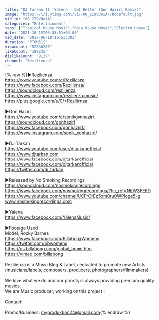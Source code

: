 ```yaml
---
title: "DJ Tarkan ft. Yalena - Get Better (Gon Haziri Remix)"
image: "https:\/\/i.ytimg.com\/vi\/0O_2I9vDoiA\/hqdefault.jpg"
vid_id: "0O_2I9vDoiA"
categories: "Entertainment"
tags: ["Tropical House Music","Deep House Music","Electro House"]
date: "2021-10-15T05:35:51+03:00"
vid_date: "2017-06-18T10:53:30Z"
duration: "PT6M51S"
viewcount: "52836265"
likeCount: "189235"
dislikeCount: "9129"
channel: "Rezilienza"
---
```

{% raw %}►Rezilienza<br /><a rel="nofollow" target="blank" href="https://www.youtube.com/c/Rezilienza">https://www.youtube.com/c/Rezilienza</a><br /><a rel="nofollow" target="blank" href="https://www.facebook.com/Rezilienza/">https://www.facebook.com/Rezilienza/</a><br /><a rel="nofollow" target="blank" href="https://soundcloud.com/rezilienza">https://soundcloud.com/rezilienza</a><br /><a rel="nofollow" target="blank" href="https://www.instagram.com/rezilienza.music/">https://www.instagram.com/rezilienza.music/</a><br /><a rel="nofollow" target="blank" href="https://plus.google.com/u/0/+Rezilienza">https://plus.google.com/u/0/+Rezilienza</a><br /><br />►Gon Haziri<br /><a rel="nofollow" target="blank" href="https://www.youtube.com/c/sonikgonhaziri">https://www.youtube.com/c/sonikgonhaziri</a><br /><a rel="nofollow" target="blank" href="https://soundcloud.com/gonhaziri">https://soundcloud.com/gonhaziri</a><br /><a rel="nofollow" target="blank" href="https://www.facebook.com/gonhaziri1/">https://www.facebook.com/gonhaziri1/</a><br /><a rel="nofollow" target="blank" href="https://www.instagram.com/sonik_gonhaziri/">https://www.instagram.com/sonik_gonhaziri/</a><br /><br />►DJ Tarkan<br /><a rel="nofollow" target="blank" href="https://www.youtube.com/user/djtarkanofficial">https://www.youtube.com/user/djtarkanofficial</a><br /><a rel="nofollow" target="blank" href="https://www.djtarkan.com">https://www.djtarkan.com</a><br /><a rel="nofollow" target="blank" href="https://www.facebook.com/djtarkanofficial">https://www.facebook.com/djtarkanofficial</a><br /><a rel="nofollow" target="blank" href="https://www.facebook.com/djtarkanofficial">https://www.facebook.com/djtarkanofficial</a><br /><a rel="nofollow" target="blank" href="https://twitter.com/dj_tarkan">https://twitter.com/dj_tarkan</a><br /><br />►Released by No Smoking Recordings<br /><a rel="nofollow" target="blank" href="https://soundcloud.com/nosmokingrecordings">https://soundcloud.com/nosmokingrecordings</a><br /><a rel="nofollow" target="blank" href="https://www.facebook.com/nosmokingrecordings/?hc_ref=NEWSFEED">https://www.facebook.com/nosmokingrecordings/?hc_ref=NEWSFEED</a><br /><a rel="nofollow" target="blank" href="https://www.youtube.com/channel/UCFrCrEp5xm0ru0WPloge5-g">https://www.youtube.com/channel/UCFrCrEp5xm0ru0WPloge5-g</a><br />www.nosmokingrecordings.com<br /><br />►Yalena<br /><a rel="nofollow" target="blank" href="https://www.facebook.com/YalenaMusic/">https://www.facebook.com/YalenaMusic/</a><br /><br />►Footage Used<br />Model,  Rocky Barnes<br /><a rel="nofollow" target="blank" href="https://www.facebook.com/BillabongWomens">https://www.facebook.com/BillabongWomens</a><br /><a rel="nofollow" target="blank" href="https://twitter.com/bbwomens">https://twitter.com/bbwomens</a><br /><a rel="nofollow" target="blank" href="https://us.billabong.com/global_home.htm">https://us.billabong.com/global_home.htm</a><br /><a rel="nofollow" target="blank" href="https://vimeo.com/billabong">https://vimeo.com/billabong</a><br /><br />Rezilienza is a Music Blog &amp; Label, dedicated to promote new Artists (musicians/labels, composers, producers, photographers/filmmakers)<br /><br />We love what we do and our priority is always providing premium quality musics.<br />We are Music producer, working on this project !<br /><br />Contact:<br /><br />Promo/Business:    myproduktion24@gmail.com{% endraw %}
